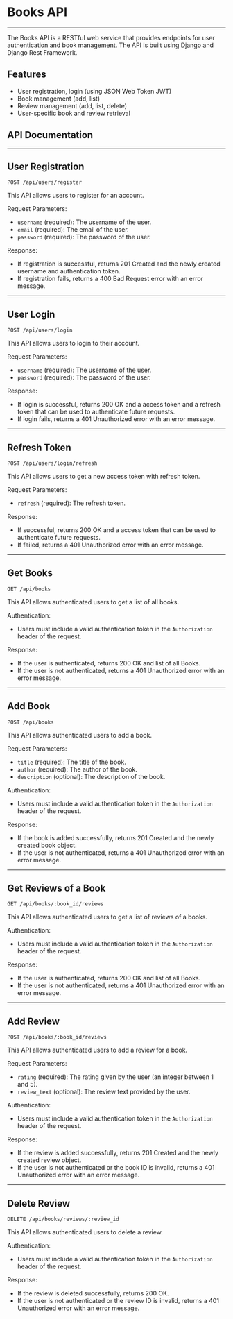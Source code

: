 # Books API

* * *

The Books API is a RESTful web service that provides endpoints for user authentication and book management. The API is built using Django and Django Rest Framework.

## Features

* User registration, login (using JSON Web Token JWT)
* Book management (add, list)
* Review management (add, list, delete)
* User-specific book and review retrieval

## API Documentation

* * *

## User Registration

`POST /api/users/register`

This API allows users to register for an account.

Request Parameters:

* `username` (required): The username of the user.
* `email` (required): The email of the user.
* `password` (required): The password of the user.

Response:

* If registration is successful, returns 201 Created and the newly created username and authentication token.
* If registration fails, returns a 400 Bad Request error with an error message.

* * *

## User Login

`POST /api/users/login`

This API allows users to login to their account.

Request Parameters:

* `username` (required): The username of the user.
* `password` (required): The password of the user.

Response:

* If login is successful, returns 200 OK and a access token and a refresh token that can be used to authenticate future requests.
* If login fails, returns a 401 Unauthorized error with an error message.

* * *

## Refresh Token

`POST /api/users/login/refresh`

This API allows users to get a new access token with refresh token.

Request Parameters:

* `refresh` (required): The refresh token.

Response:

* If successful, returns 200 OK and a access token that can be used to authenticate future requests.
* If failed, returns a 401 Unauthorized error with an error message.

* * *

## Get Books

`GET /api/books`

This API allows authenticated users to get a list of all books.

Authentication:

* Users must include a valid authentication token in the `Authorization` header of the request.

Response:

* If the user is authenticated, returns 200 OK and list of all Books.
* If the user is not authenticated, returns a 401 Unauthorized error with an error message.

* * *

## Add Book

`POST /api/books`

This API allows authenticated users to add a book.

Request Parameters:

* `title` (required): The title of the book.
* `author` (required): The author of the book.
* `description` (optional): The description of the book.

Authentication:

* Users must include a valid authentication token in the `Authorization` header of the request.

Response:

* If the book is added successfully, returns 201 Created and the newly created book object.
* If the user is not authenticated, returns a 401 Unauthorized error with an error message.

* * *

## Get Reviews of a Book

`GET /api/books/:book_id/reviews`

This API allows authenticated users to get a list of reviews of a books.

Authentication:

* Users must include a valid authentication token in the `Authorization` header of the request.

Response:

* If the user is authenticated, returns 200 OK and list of all Books.
* If the user is not authenticated, returns a 401 Unauthorized error with an error message.

* * *

## Add Review

`POST /api/books/:book_id/reviews`

This API allows authenticated users to add a review for a book.

Request Parameters:

* `rating` (required): The rating given by the user (an integer between 1 and 5).
* `review_text` (optional): The review text provided by the user.

Authentication:

* Users must include a valid authentication token in the `Authorization` header of the request.

Response:

* If the review is added successfully, returns 201 Created and the newly created review object.
* If the user is not authenticated or the book ID is invalid, returns a 401 Unauthorized error with an error message.

* * *

## Delete Review

`DELETE /api/books/reviews/:review_id`

This API allows authenticated users to delete a review.

Authentication:

* Users must include a valid authentication token in the `Authorization` header of the request.

Response:

* If the review is deleted successfully, returns 200 OK.
* If the user is not authenticated or the review ID is invalid, returns a 401 Unauthorized error with an error message.
